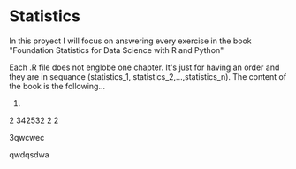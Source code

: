 # Statistics

In this proyect I will focus on answering every exercise in the book "Foundation Statistics for Data Science with R and Python"

Each .R file does not englobe one chapter. It's just for having an order and they are in sequance (statistics_1, statistics_2,...,statistics_n). The content of the book is the following...

1.
2
342532
2
2

3qwcwec

qwdqsdwa
